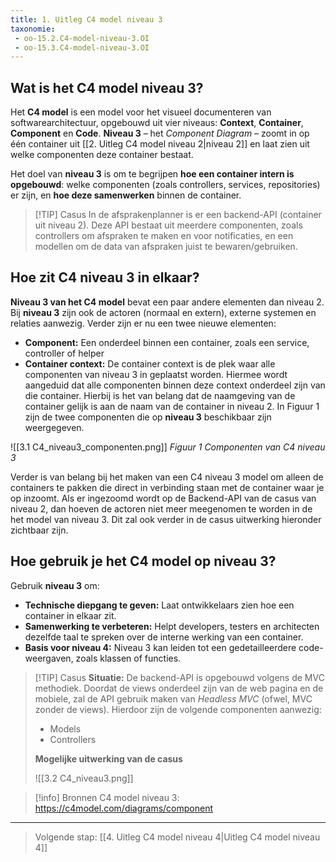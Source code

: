 ```yaml
---
title: 1. Uitleg C4 model niveau 3
taxonomie:
 - oo-15.2.C4-model-niveau-3.OI
 - oo-15.3.C4-model-niveau-3.OI
---
```


## Wat is het C4 model niveau 3?
Het **C4 model** is een model voor het visueel documenteren van softwarearchitectuur, opgebouwd uit vier niveaus: **Context**, **Container**, **Component** en **Code**. **Niveau 3** – het _Component Diagram_ – zoomt in op één container uit [[2. Uitleg C4 model niveau 2|niveau 2]] en laat zien uit welke componenten deze container bestaat.

Het doel van **niveau 3** is om te begrijpen **hoe een container intern is opgebouwd**: welke componenten (zoals controllers, services, repositories) er zijn, en **hoe deze samenwerken** binnen de container.

> [!TIP] Casus
> In de afsprakenplanner is er een backend-API (container uit niveau 2). Deze API bestaat uit meerdere componenten, zoals controllers om afspraken te maken en voor notificaties, en een modellen om de data van afspraken juist te bewaren/gebruiken. 

## Hoe zit C4 niveau 3 in elkaar?
**Niveau 3 van het C4 model** bevat een paar andere elementen dan niveau 2. Bij **niveau 3** zijn ook de actoren (normaal en extern), externe systemen en relaties aanwezig. Verder zijn er nu een twee nieuwe elementen:
- **Component:** Een onderdeel binnen een container, zoals een service, controller of helper
- **Container context:** De container context is de plek waar alle componenten van niveau 3 in geplaatst worden. Hiermee wordt aangeduid dat alle componenten binnen deze context onderdeel zijn van die container. Hierbij is het van belang dat de naamgeving van de container gelijk is aan de naam van de container in niveau 2.
In Figuur 1 zijn de twee componenten die op **niveau 3** beschikbaar zijn weergegeven.

![[3.1 C4_niveau3_componenten.png]]
*Figuur 1 Componenten van C4 niveau 3*

Verder is van belang bij het maken van een C4 niveau 3 model om alleen de containers te pakken die direct in verbinding staan met de container waar je op inzoomt. Als er ingezoomd wordt op de Backend-API van de casus van niveau 2, dan hoeven de actoren niet meer meegenomen te worden in de het model van niveau 3. Dit zal ook verder in de casus uitwerking hieronder zichtbaar zijn.
## Hoe gebruik je het C4 model op niveau 3?
Gebruik **niveau 3** om:
- **Technische diepgang te geven:** Laat ontwikkelaars zien hoe een container in elkaar zit.
- **Samenwerking te verbeteren:** Helpt developers, testers en architecten dezelfde taal te spreken over de interne werking van een container.
- **Basis voor niveau 4:** Niveau 3 kan leiden tot een gedetailleerdere code-weergaven, zoals klassen of functies.

> [!TIP] Casus
>**Situatie:** De backend-API is opgebouwd volgens de MVC methodiek. Doordat de views onderdeel zijn van de web pagina en de mobiele, zal de API gebruik maken van *Headless MVC* (ofwel, MVC zonder de views). Hierdoor zijn de volgende componenten aanwezig:
> - Models
> - Controllers
>
> **Mogelijke uitwerking van de casus**
> 
> ![[3.2 C4_niveau3.png]]



> [!info] Bronnen
> C4 model niveau 3: https://c4model.com/diagrams/component

---

> Volgende stap: [[4. Uitleg C4 model niveau 4|Uitleg C4 model niveau 4]]
